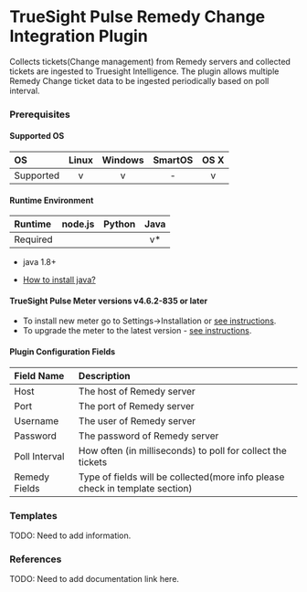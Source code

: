 TrueSight Pulse Remedy Change Integration Plugin
=========================================

Collects tickets(Change management) from Remedy servers and collected tickets are ingested to Truesight Intelligence. The plugin allows multiple Remedy Change ticket data to be ingested periodically based on poll interval.

### Prerequisites

#### Supported OS

|     OS    | Linux | Windows | SmartOS | OS X |
|:----------|:-----:|:-------:|:-------:|:----:|
| Supported |   v   |    v    |    -    |  v   |

#### Runtime Environment

|  Runtime | node.js | Python | Java |
|:---------|:-------:|:------:|:----:|
| Required |         |        |    v*  |

* java 1.8+ 

* [How to install java?](https://www3.ntu.edu.sg/home/ehchua/programming/howto/JDK_Howto.html)


#### TrueSight Pulse Meter versions v4.6.2-835 or later

- To install new meter go to Settings->Installation or [see instructions](https://help.boundary.com/hc/en-us/sections/200634331-Installation).
- To upgrade the meter to the latest version - [see instructions](https://help.boundary.com/hc/en-us/articles/201573102-Upgrading-the-Boundary-Meter).

#### Plugin Configuration Fields

|Field Name        |Description                                                                    |
|:-----------------|:------------------------------------------------------------------------------|
|Host              |The host of Remedy server                                            		   |
|Port              |The port of Remedy server                                            		   |
|Username          |The user of Remedy server                                            		   |
|Password          |The password of Remedy server                                        		   |
|Poll Interval     |How often (in milliseconds) to poll for collect the tickets                    |
|Remedy Fields     |Type of fields will be collected(more info please check in template section)   |

### Templates
TODO: Need to add information.

### References

TODO: Need to add documentation link here.

